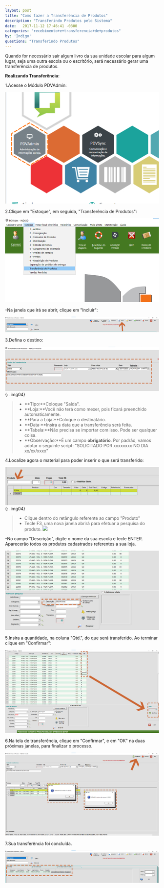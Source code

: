 ```yaml
---
layout: post
title: "Como fazer a Transferência de Produtos"
description: "Transferindo Produtos pelo Sistema"
date:   2017-11-12 17:46:41 -0300
categories: "recebimento+e+transferencia+de+produtos"
by: 'Indigo'
questions: "Transferindo Produtos"
---
```


Quando for necessário sair algum livro da sua unidade escolar para algum lugar, seja uma outra escola ou o escritório, será necessário gerar uma transferência de produtos.

**Realizando Transferência:**

1.Acesse o Módulo PDVAdmin:

![](../../assets/img/romaneiodeprodutos/-01/01.png)

2.Clique em "Estoque", em seguida, "Transferência de Produtos":

![](../../assets/img/romaneiodeprodutos/-01/02.png)

-Na janela que irá se abrir, clique em "Incluir":

![](../../assets/img/romaneiodeprodutos/-01/03.png)

3.Defina o destino:

![](../../assets/img/romaneiodeprodutos/-01/04.png)
{: .img04}
>
>* **Tipo:**Coloque "Saída".
>* **Loja:**Você não terá como mexer, pois ficará preenchido automaticamente.
>* **Para a Loja:**Coloque o destinatário.
>* **Data:**Insira a data que a transferência será feita.
>* **Tabela:**Não precisa se importar com isso. Pode ser qualquer coisa.
>* **Observação:**É um campo **obrigatório**. Por padrão, vamos adotar o seguinte script: "SOLICITADO POR xxxxxxxx NO DIA xx/xx/xxxx"

4.Localize agora o material para poder inserir o que será transferido:

![](../../assets/img/romaneiodeprodutos/-01/05.png)
{: .img04}
>
>* Clique dentro do retângulo referente ao campo "Produto"
>* Tecle F3, uma nova janela abrirá para efetuar a pesquisa do produto.
> ![](../../assets/img/romaneiodeprodutos/-05/06.png)

-No campo "Descrição", digite o nome da sua escola e tecle ENTER. Aparecerão todos os produtos cadastrados referentes a sua loja.

![](../../assets/img/romaneiodeprodutos/-01/07.png)

5.Insira a quantidade, na coluna "Qtd.", do que será transferido. Ao terminar clique em "Confirmar":

![](../../assets/img/romaneiodeprodutos/-01/08.png)

6.Na tela de transferência, clique em "Confirmar", e em "OK" na duas próximas janelas, para finalizar o processo.

![](../../assets/img/romaneiodeprodutos/-01/09.png)

7.Sua transferência foi concluída.

![](../../assets/img/romaneiodeprodutos/-01/10.png)
